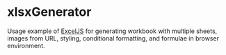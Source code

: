 # xlsxGenerator
Usage example of [ExcelJS](https://github.com/exceljs/exceljs) for generating workbook with multiple sheets, images from URL, styling, conditional formatting, and formulae in browser environment.
